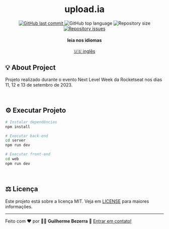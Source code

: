  <div align="center">
    <h1 align="center">
      upload.ia
   </h1>
</div>

<p align="center">
  <a href="https://github.com/gbdsantos/next-level-week-13-upload-ai/commits/master">
    <img alt="GitHub last commit" src="https://img.shields.io/github/last-commit/gbdsantos/next-level-week-13-upload-ai.svg">
  </a>


  <img alt="GitHub top language" src="https://img.shields.io/github/languages/top/gbdsantos/next-level-week-13-upload-ai.svg">

  <img alt="Repository size" src="https://img.shields.io/github/repo-size/gbdsantos/next-level-week-13-upload-ai.svg">



  <a href="https://github.com/gbdsantos/next-level-week-13-upload-ai/issues">
    <img alt="Repository issues" src="https://img.shields.io/github/issues/gbdsantos/next-level-week-13-upload-ai.svg">
  </a>
</p>

<div align="center">
  <h4 align="center">leia nos idiomas</h4>
  <a href="https://github.com/gbdsantos/next-level-week-13-upload-ai" hreflang="en"> 🇺🇸 inglês
  </a>
</div>

## 💡 About Project

Projeto realizado durante o evento Next Level Week da Rocketseat nos dias 11, 12 e 13 de setembro de 2023.

<br>

## ⚙️ Executar Projeto

```Bash
# Instalar dependências
npm install

# Executar back-end
cd server
npm run dev

# Executar front-end
cd web
npm run dev
```

<br>

## ⚖️ Licença

Este projeto está sobre a licença MIT. Veja em [LICENSE](https://github.com/gbdsantos/next-level-week-13-upload-ai/blob/master/LICENSE) para maiores informações.

---
Feito com ♥ por 👨‍🚀 **Guilherme Bezerra** 👋 [Entrar em contato!](https://www.linkedin.com/in/gbdsantos/)

